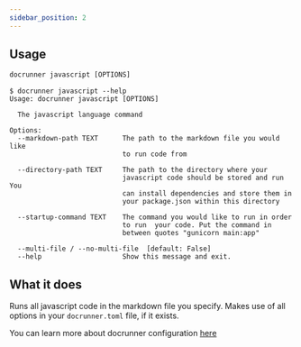 ```yaml
---
sidebar_position: 2
---
```


## Usage
```cmd
docrunner javascript [OPTIONS]
```

```
$ docrunner javascript --help
Usage: docrunner javascript [OPTIONS]

  The javascript language command    

Options:
  --markdown-path TEXT      The path to the markdown file you would like
                            to run code from

  --directory-path TEXT     The path to the directory where your
                            javascript code should be stored and run You
                            can install dependencies and store them in
                            your package.json within this directory

  --startup-command TEXT    The command you would like to run in order
                            to run  your code. Put the command in
                            between quotes "gunicorn main:app"

  --multi-file / --no-multi-file  [default: False]
  --help                    Show this message and exit.
```

## What it does
Runs all javascript code in the markdown file you specify.
Makes use of all options in your `docrunner.toml` file, if it exists.

You can learn more about docrunner configuration [here](/docs/configuration)
